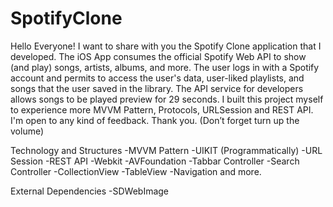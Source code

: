 # SpotifyClone
Hello Everyone!
I want to share with you the Spotify Clone application that I developed. 
The iOS App consumes the official Spotify Web API to show (and play) songs, artists, albums, and more. 
The user logs in with a Spotify account and permits to access the user's data, user-liked playlists, and songs that the user saved in the library. 
The API service for developers allows songs to be played preview for 29 seconds.
I built this project myself to experience more MVVM Pattern, Protocols, URLSession and REST API.
I'm open to any kind of feedback. Thank you. (Don’t forget turn up the volume)

Technology and Structures
-MVVM Pattern
-UIKIT (Programmatically)
-URL Session
-REST API 
-Webkit
-AVFoundation
-Tabbar Controller
-Search Controller
-CollectionView
-TableView
-Navigation and more.

External Dependencies
-SDWebImage
